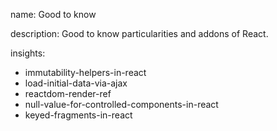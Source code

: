 name: Good to know

description: Good to know particularities and addons of React.

insights:

- immutability-helpers-in-react
- load-initial-data-via-ajax
- reactdom-render-ref
- null-value-for-controlled-components-in-react
- keyed-fragments-in-react
